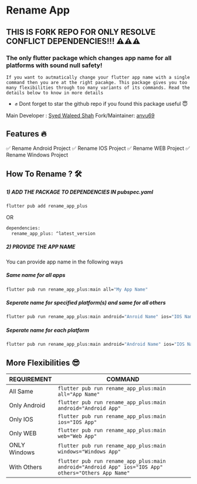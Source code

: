 # Rename App
## THIS IS FORK REPO FOR ONLY RESOLVE CONFLICT DEPENDENCIES!!! ⚠️⚠️⚠️
### The only flutter package which changes app name for all platforms with sound null safety!


```If you want to autmatically change your flutter app name with a single command then you are at the right pacakge. This package gives you too many flexibilities through too many variants of its commands. Read the details below to know in more details```
- ✊  Dont forget to star the github repo if you found this package useful 😇

Main Developer : [Syed Waleed Shah](https://github.com/Syed-Waleed-Shah)
Fork/Maintainer: [anvu69](https://github.com/anvu6)

## Features 🔥
✅  Rename Android Project
✅  Rename IOS Project
✅  Rename WEB Project
✅  Rename Windows Project

## How To Rename ? 🛠
##### 1) ADD THE PACKAGE TO DEPENDENCIES IN pubspec.yaml
```sh
flutter pub add rename_app_plus
```
OR
```sh
dependencies:
  rename_app_plus: ^latest_version
```
##### 2) PROVIDE THE APP NAME
You can provide app name in the following ways
##### Same name for all apps
```sh
flutter pub run rename_app_plus:main all="My App Name"
```
#####  Seperate name for specified platform(s) and same for all others
```sh
flutter pub run rename_app_plus:main android="Anroid Name" ios="IOS Name" others="Others Name"
```
#####  Seperate name for each platform
```sh
flutter pub run rename_app_plus:main android="Android Name" ios="IOS Name" web="Web Name" mac="Mac Name" windows="Windows Name" 
```

## More Flexibilities 😎
| REQUIREMENT | COMMAND |
| ------ | ------ |
| All Same| ```flutter pub run rename_app_plus:main all="App Name"``` |
| Only Android | ```flutter pub run rename_app_plus:main android="Android App"``` |
| Only IOS | ```flutter pub run rename_app_plus:main ios="IOS App"``` |
| Only WEB | ```flutter pub run rename_app_plus:main web="Web App"``` |
| ONLY Windows | ```flutter pub run rename_app_plus:main windows="Windows App"``` |
| With Others |```flutter pub run rename_app_plus:main android="Android App" ios="IOS App" others="Others App Name"``` |


